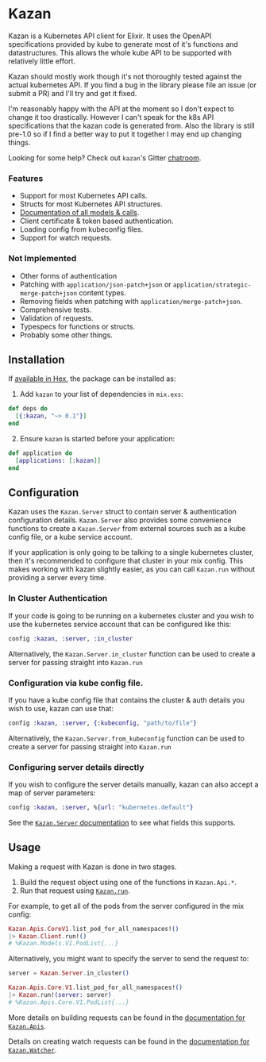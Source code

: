 # Kazan

Kazan is a Kubernetes API client for Elixir. It uses the OpenAPI specifications
provided by kube to generate most of it's functions and datastructures. This
allows the whole kube API to be supported with relatively little effort.

Kazan should mostly work though it's not thoroughly tested against the actual 
kubernetes API.  If you find a bug in the library please file an issue (or 
submit a PR) and I'll try and get it fixed.

I'm reasonably happy with the API at the moment so I don't expect to change it
too drastically.  However I can't speak for the k8s API specifications that 
the kazan code is generated from.  Also the library is still pre-1.0 so if I 
find a better way to put it together I may end up changing things.

Looking for some help? Check out `kazan`'s Gitter [chatroom](https://gitter.im/kazan-k8s/Lobby).

### Features

- Support for most Kubernetes API calls.
- Structs for most Kubernetes API structures.
- [Documentation of all models & calls](https://hexdocs.pm/kazan/Kazan.html).
- Client certificate & token based authentication.
- Loading config from kubeconfig files.
- Support for watch requests.

### Not Implemented

- Other forms of authentication
- Patching with `application/json-patch+json` or
  `application/strategic-merge-patch+json` content types.
- Removing fields when patching with `application/merge-patch+json`.
- Comprehensive tests.
- Validation of requests.
- Typespecs for functions or structs.
- Probably some other things.

## Installation

If [available in Hex](https://hex.pm/docs/publish), the package can be installed as:

  1. Add `kazan` to your list of dependencies in `mix.exs`:

```elixir
def deps do
  [{:kazan, "~> 0.1"}]
end
```

  2. Ensure `kazan` is started before your application:

```elixir
def application do
  [applications: [:kazan]]
end
```

## Configuration

Kazan uses the `Kazan.Server` struct to contain server & authentication
configuration details. `Kazan.Server` also provides some convenience functions
to create a `Kazan.Server` from external sources such as a kube config file, or
a kube service account.

If your application is only going to be talking to a single kubernetes cluster,
then it's recommended to configure that cluster in your mix config. This makes
working with kazan slightly easier, as you can call `Kazan.run` without
providing a server every time.

### In Cluster Authentication

If your code is going to be running on a kubernetes cluster and you wish to use
the kubernetes service account that can be configured like this:

```elixir
config :kazan, :server, :in_cluster
```

Alternatively, the `Kazan.Server.in_cluster` function can be used to create a
server for passing straight into `Kazan.run`

### Configuration via kube config file.

If you have a kube config file that contains the cluster & auth details you wish to use, kazan can use that:

```elixir
config :kazan, :server, {:kubeconfig, "path/to/file"}
```

Alternatively, the `Kazan.Server.from_kubeconfig` function can be used to create a
server for passing straight into `Kazan.run`

### Configuring server details directly

If you wish to configure the server details manually, kazan can also accept a map of server parameters:

```elixir
config :kazan, :server, %{url: "kubernetes.default"}
```

See the [`Kazan.Server` documentation](https://hexdocs.pm/kazan/Kazan.Server.html) to see what fields
this supports.

## Usage

Making a request with Kazan is done in two stages.

1. Build the request object using one of the functions in `Kazan.Api.*`.
2. Run that request using [`Kazan.run`](https://hexdocs.pm/kazan/Kazan.html#run/1).

For example, to get all of the pods from the server configured in the mix config:

```elixir
Kazan.Apis.CoreV1.list_pod_for_all_namespaces!()
|> Kazan.Client.run!()
# %Kazan.Models.V1.PodList{...}
```

Alternatively, you might want to specify the server to send the request to:

```elixir
server = Kazan.Server.in_cluster()

Kazan.Apis.Core.V1.list_pod_for_all_namespaces!()
|> Kazan.run!(server: server)
# %Kazan.Apis.Core.V1.PodList{...}
```

More details on building requests can be found in the [documentation for
`Kazan.Apis`](https://hexdocs.pm/kazan/Kazan.Apis.html#content).

Details on creating watch requests can be found in the [documentation for
`Kazan.Watcher`](https://hexdocs.pm/kazan/Kazan.Watcher.html).
